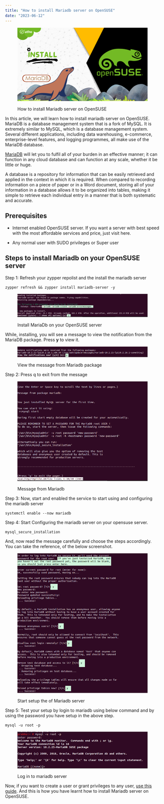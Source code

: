 ```yaml
---
title: "How to install Mariadb server on OpenSUSE"
date: "2023-06-12"
---
```


<figure>

![How to install Mariadb server on OpenSUSE](images/How-to-install-MariaDB-server-on-OpenSUSE-1024x576.png)

<figcaption>

How to install Mariadb server on OpenSUSE

</figcaption>

</figure>

In this article, we will learn how to install mariadb server on OpenSUSE. MariaDB is a database management system that is a fork of MySQL. It is extremely similar to MySQL, which is a database management system. Several different applications, including data warehousing, e-commerce, enterprise-level features, and logging programmes, all make use of the MariaDB database.

[MariaDB](https://en.wikipedia.org/wiki/MariaDB) will let you to fulfil all of your burden in an effective manner; it can function in any cloud database and can function at any scale, whether it be little or huge.

A database is a repository for information that can be easily retrieved and applied in the context in which it is required. When compared to recording information on a piece of paper or in a Word document, storing all of your information in a database allows it to be organized into tables, making it simple to retrieve each individual entry in a manner that is both systematic and accurate.

## Prerequisites

- Internet enabled OpenSUSE server. If you want a server with best speed with the most affordable services and price, just visit here.

- Any normal user with SUDO privileges or Super user

## Steps to install Mariadb on your OpenSUSE server

Step 1: Refresh your zypper repolist and the install the mariadb server

```
zypper refresh && zypper install mariadb-server -y
```
<figure>

![Install MariaDb on your OpenSUSE server](images/image-1074-1024x181.png)

<figcaption>

Install MariaDb on your OpenSUSE server

</figcaption>

</figure>

While, installing, you will see a message to view the notification from the MariaDB package. Press **y** to view it.

<figure>

![View the message from Mariadb package](images/image-1076.png)

<figcaption>

View the message from Mariadb package

</figcaption>

</figure>

Step 2: Press q to exit from the message

<figure>

![Message from Mariadb](images/image-1075.png)

<figcaption>

Message from Mariadb

</figcaption>

</figure>

Step 3: Now, start and enabled the service to start using and configuring the mariadb server

```
systemctl enable --now mariadb
```
Step 4: Start Configuring the mariadb server on your opensuse server.

```
mysql_secure_installation
```
And, now read the message carefully and choose the steps accordingly. You can take the reference, of the below screenshot.

<figure>

![Start setup the of Mariadb server](images/image-1077.png)

<figcaption>

Start setup the of Mariadb server

</figcaption>

</figure>

Step 5: Test your setup by login to mariadb using below command and by using the password you have setup in the above step.

```
mysql -u root -p
```
<figure>

![Log in to mariadb server](images/image-1078.png)

<figcaption>

Log in to mariadb server

</figcaption>

</figure>

Now, if you want to create a user or grant privileges to any user, [use this guide](https://utho.com/docs/tutorial/create-a-new-user-in-mysql-and-learn-how-to-grant-permissions/). And this is how you have learnt how to install Mariadb server on OpenSUSE.
